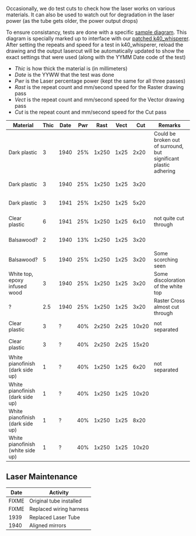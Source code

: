 Occasionally, we do test cuts to check how the laser works on various
materials.  It can also be used to watch out for degradation in the laser
power (as the tube gets older, the power output drops)

To ensure consistancy, tests are done with a specific
[sample diagram](test.svg).  This diagram is specially marked up to interface
with our [patched k40_whisperer](https://github.com/dimsumlabs/k40_whisperer).
After setting the repeats and speed for a test in k40_whisperer, reload the
drawing and the output lasercut will be automatically updated to show the
exact settings that were used (along with the YYMM Date code of the test)

* *Thic* is how thick the material is (in millimeters)
* *Date* is the YYWW that the test was done
* *Pwr* is the Laser percentage power (kept the same for all three passes)
* *Rast* is the repeat count and mm/second speed for the Raster drawing pass
* *Vect* is the repeat count and mm/second speed for the Vector drawing pass
* *Cut* is the repeat count and mm/second speed for the Cut pass

| Material | Thic | Date | Pwr | Rast | Vect | Cut | Remarks | Image |
| -------- | ---- | ---- | ----- | ------ | ------ | --- | ------- | ----- |
| Dark plastic | 3 | 1940 | 25% | 1x250 | 1x25 | 2x20 | Could be broken out of surround, but significant plastic adhering | <img src="1940-3-plastic2.jpg" width=100> |
| Dark plastic | 3 | 1940 | 25% | 1x250 | 1x25 | 3x20 | | <img src="1940-3-plastic2-2.jpg" width=100> |
| Dark plastic | 3 | 1941 | 25% | 1x250 | 1x25 | 5x20 | | <img src="1941-3-plastic2.jpg" width=100> |
| Clear plastic | 6 | 1941 | 25% | 1x250 | 1x25 | 6x10 | not quite cut through | <img src="1941-6-plastic1.jpg" width=100> |
| Balsawood? | 2 | 1940 | 13% | 1x250 | 1x25 | 3x20 | | <img src="1940-2-balsawood.jpg" width=100> |
| Balsawood? | 5 | 1940 | 25% | 1x250 | 1x25 | 3x20 | Some scorching seen | <img src="1940-5-balsawood.jpg" width=100> |
| White top, epoxy infused wood | 3 | 1940 | 25% | 1x250 | 1x25 | 3x20 | Some discoloration of the white top | <img src="1940-3-wood1.jpg" width=100> |
| ? | 2.5 | 1940 | 25% | 1x250 | 1x25 | 3x20 | Raster Cross almost cut through | <img src="1940-2.5-wood2.jpg" width=100> |
| Clear plastic | 3 | ? | 40% | 2x250 | 2x25 | 10x20 | not separated | <img src="1910-3-plastic3.jpg" width=100> |
| Clear plastic | 3 | ? | 40% | 2x250 | 2x25 | 15x20 | | <img src="1910-3-plastic3-2.jpg" width=100> |
| White pianofinish (dark side up) | 1 | ? | 40% | 1x250 | 1x25 | 6x20 | not separated | <img src="1910-1-wood3.jpg" width=100> |
| White pianofinish (dark side up) | 1 | ? | 40% | 1x250 | 1x25 | 10x20 | | <img src="1910-1-wood3-2.jpg" width=100> |
| White pianofinish (dark side up) | 1 | ? | 40% | 1x250 | 1x25 | 8x20 | | <img src="1910-1-wood3-3.jpg" width=100> |
| White pianofinish (white side up) | 1 | ? | 40% | 1x250 | 1x25 | 10x20 | | <img src="1910-1-wood3-4.jpg" width=100> |


## Laser Maintenance

| Date | Activity |
| ---- | ------ |
| FIXME | Original tube installed |
| FIXME | Replaced wiring harness |
| 1939 | Replaced Laser Tube |
| 1940 | Aligned mirrors |
